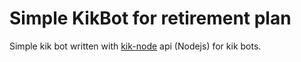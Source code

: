 # Simple KikBot for retirement plan

Simple kik bot written with [kik-node](https://github.com/kikinteractive/kik-node) api (Nodejs) for kik bots.
